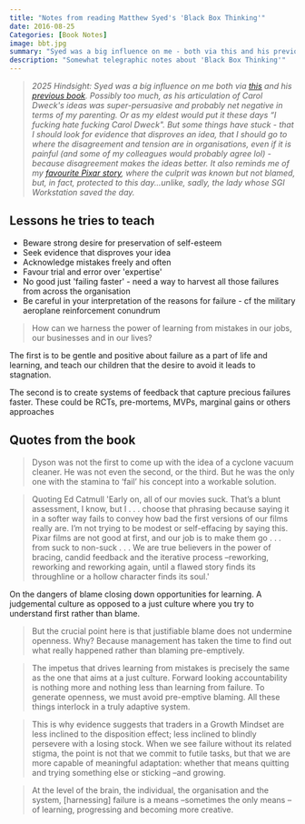 ```yaml
---
title: "Notes from reading Matthew Syed's 'Black Box Thinking'"
date: 2016-08-25
Categories: [Book Notes]
image: bbt.jpg
summary: "Syed was a big influence on me - both via this and his previous book 'Bounce' - possibly too much, as his articulation of Carol Dweck's ideas was super-persuasive and probably net negative in terms of how I parented my children when they were young."
description: "Somewhat telegraphic notes about 'Black Box Thinking'"
---
```


> _2025 Hindsight: Syed was a big influence on me both via [this](https://www.amazon.co.uk/Black-Box-Thinking-Surprising-Success-ebook/dp/B00PW634YQ) and his [previous book](https://www.amazon.co.uk/Bounce-Myth-Talent-Power-Practice-ebook/dp/B003P2WJ18). Possibly too much, as his articulation of Carol Dweck's ideas was super-persuasive and probably net negative in terms of my parenting. Or as my eldest would put it these days “I fucking hate fucking Carol Dweck". But some things have stuck - that I should look for evidence that disproves an idea, that I should go to where the disagreement and tension are in organisations, even if it is painful (and some of my colleagues would probably agree lol) - because disagreement makes the ideas better. It also reminds me of my [favourite Pixar story](https://www.quora.com/Did-Pixar-accidentally-delete-Toy-Story-2-during-production/answer/Oren-Jacob), where the culprit was known but not blamed, but, in fact, protected to this day...unlike, sadly, the lady whose SGI Workstation saved the day._

## Lessons he tries to teach
- Beware strong desire for preservation of self-esteem
- Seek evidence that disproves your idea
- Acknowledge mistakes freely and often
- Favour trial and error over 'expertise'
- No good just 'failing faster' - need a way to harvest all those failures from across the organisation
- Be careful in your interpretation of the reasons for failure - cf the military aeroplane reinforcement conundrum

> How can we harness the power of learning from mistakes in our jobs, our businesses and in our lives?

The first is to be gentle and positive about failure as a part of life and learning, and teach our children that the desire to avoid it leads to stagnation.

The second is to create systems of feedback that capture precious failures faster. These could be RCTs, pre-mortems, MVPs, marginal gains or others approaches

## Quotes from the book
> Dyson was not the first to come up with the idea of a cyclone vacuum cleaner. He was not even the second, or the third. But he was the only one with the stamina to ‘fail’ his concept into a workable solution.

> Quoting Ed Catmull 'Early on, all of our movies suck. That’s a blunt assessment, I know, but I . . . choose that phrasing because saying it in a softer way fails to convey how bad the first versions of our films really are. I’m not trying to be modest or self-effacing by saying this. Pixar films are not good at first, and our job is to make them go . . . from suck to non-suck . . . We are true believers in the power of bracing, candid feedback and the iterative process –reworking, reworking and reworking again, until a flawed story finds its throughline or a hollow character finds its soul.'

On the dangers of blame closing down opportunities for learning. A judgemental culture as opposed to a just culture where you try to understand first rather than blame.

> But the crucial point here is that justifiable blame does not undermine openness. Why? Because management has taken the time to find out what really happened rather than blaming pre-emptively.

> The impetus that drives learning from mistakes is precisely the same as the one that aims at a just culture. Forward looking accountability is nothing more and nothing less than learning from failure. To generate openness, we must avoid pre-emptive blaming. All these things interlock in a truly adaptive system.

> This is why evidence suggests that traders in a Growth Mindset are less inclined to the disposition effect; less inclined to blindly persevere with a losing stock. When we see failure without its related stigma, the point is not that we commit to futile tasks, but that we are more capable of meaningful adaptation: whether that means quitting and trying something else or sticking –and growing.

> At the level of the brain, the individual, the organisation and the system, [harnessing] failure is a means –sometimes the only means –of learning, progressing and becoming more creative.
